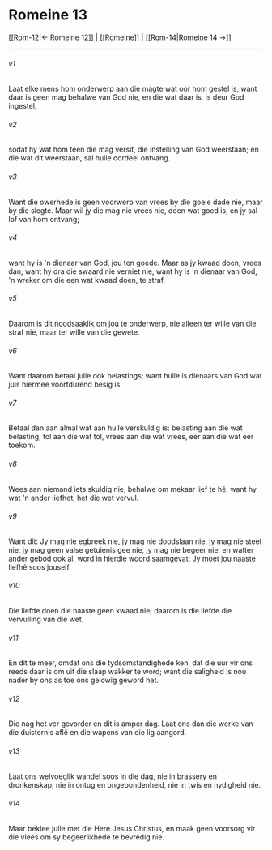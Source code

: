 # Romeine 13

[[Rom-12|← Romeine 12]] | [[Romeine]] | [[Rom-14|Romeine 14 →]]
***

###### v1
Laat elke mens hom onderwerp aan die magte wat oor hom gestel is, want daar is geen mag behalwe van God nie, en die wat daar is, is deur God ingestel, 
###### v2
sodat hy wat hom teen die mag versit, die instelling van God weerstaan; en die wat dit weerstaan, sal hulle oordeel ontvang. 
###### v3
Want die owerhede is geen voorwerp van vrees by die goeie dade nie, maar by die slegte. Maar wil jy die mag nie vrees nie, doen wat goed is, en jy sal lof van hom ontvang; 
###### v4
want hy is 'n dienaar van God, jou ten goede. Maar as jy kwaad doen, vrees dan; want hy dra die swaard nie verniet nie, want hy is 'n dienaar van God, 'n wreker om die een wat kwaad doen, te straf. 
###### v5
Daarom is dit noodsaaklik om jou te onderwerp, nie alleen ter wille van die straf nie, maar ter wille van die gewete. 
###### v6
Want daarom betaal julle ook belastings; want hulle is dienaars van God wat juis hiermee voortdurend besig is. 
###### v7
Betaal dan aan almal wat aan hulle verskuldig is: belasting aan die wat belasting, tol aan die wat tol, vrees aan die wat vrees, eer aan die wat eer toekom. 
###### v8
Wees aan niemand iets skuldig nie, behalwe om mekaar lief te hê; want hy wat 'n ander liefhet, het die wet vervul. 
###### v9
Want dít: Jy mag nie egbreek nie, jy mag nie doodslaan nie, jy mag nie steel nie, jy mag geen valse getuienis gee nie, jy mag nie begeer nie, en watter ander gebod ook al, word in hierdie woord saamgevat: Jy moet jou naaste liefhê soos jouself. 
###### v10
Die liefde doen die naaste geen kwaad nie; daarom is die liefde die vervulling van die wet. 
###### v11
En dit te meer, omdat ons die tydsomstandighede ken, dat die uur vir ons reeds daar is om uit die slaap wakker te word; want die saligheid is nou nader by ons as toe ons gelowig geword het. 
###### v12
Die nag het ver gevorder en dit is amper dag. Laat ons dan die werke van die duisternis aflê en die wapens van die lig aangord. 
###### v13
Laat ons welvoeglik wandel soos in die dag, nie in brassery en dronkenskap, nie in ontug en ongebondenheid, nie in twis en nydigheid nie. 
###### v14
Maar beklee julle met die Here Jesus Christus, en maak geen voorsorg vir die vlees om sy begeerlikhede te bevredig nie. 
